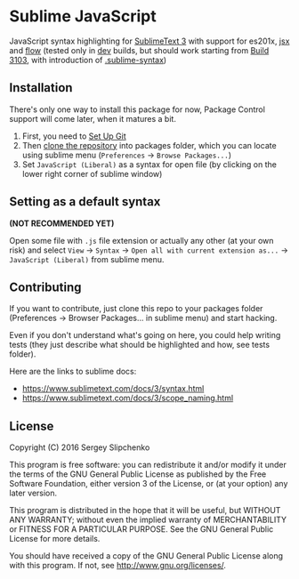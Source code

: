 # Sublime JavaScript
JavaScript syntax highlighting for [SublimeText 3](https://www.sublimetext.com/) with support for es201x, [jsx](https://jsx.github.io/) and [flow](https://flowtype.org/) (tested only in [dev](https://www.sublimetext.com/3dev) builds, but should work starting from [Build 3103](https://www.sublimetext.com/blog/articles/sublime-text-3-build-3103), with introduction of [.sublime-syntax](https://www.sublimetext.com/docs/3/syntax.html))

## Installation

There's only one way to install this package for now, Package Control support will come later, when it matures a bit.

1. First, you need to [Set Up Git](https://help.github.com/articles/set-up-git/)
2. Then [clone the repository](https://help.github.com/articles/cloning-a-repository/) into packages folder, which you can locate using sublime menu (`Preferences` -> `Browse Packages...`)
3. Set `JavaScript (Liberal)` as a syntax for open file (by clicking on the lower right corner of sublime window)

## Setting as a default syntax
**(NOT RECOMMENDED YET)**

Open some file with `.js` file extension or actually any other (at your own risk) and select `View` -> `Syntax` -> `Open all with current extension as...` -> `JavaScript (Liberal)` from sublime menu.

## Contributing
If you want to contribute, just clone this repo to your packages folder (Preferences -> Browser Packages... in sublime menu) and start hacking.

Even if you don't understand what's going on here, you could help writing tests (they just describe what should be highlighted and how, see tests folder).

Here are the links to sublime docs:
* https://www.sublimetext.com/docs/3/syntax.html
* https://www.sublimetext.com/docs/3/scope_naming.html

## License
Copyright (C) 2016  Sergey Slipchenko

This program is free software: you can redistribute it and/or modify
it under the terms of the GNU General Public License as published by
the Free Software Foundation, either version 3 of the License, or
(at your option) any later version.

This program is distributed in the hope that it will be useful,
but WITHOUT ANY WARRANTY; without even the implied warranty of
MERCHANTABILITY or FITNESS FOR A PARTICULAR PURPOSE.  See the
GNU General Public License for more details.

You should have received a copy of the GNU General Public License
along with this program.  If not, see <http://www.gnu.org/licenses/>.
